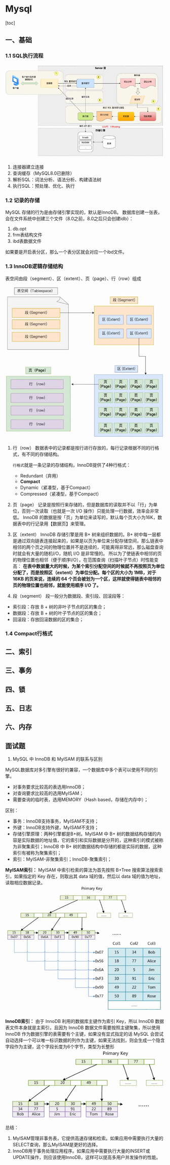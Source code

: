 # Mysql

[toc]

## 一、基础

### 1.1 SQL执行流程

![SQL执行流程](/pic/SQL执行流程.jpg)

1. 连接器建立连接
2. 查询缓存（MySQL8.0已删除）
3. 解析SQL：词法分析、语法分析、构建语法树
4. 执行SQL：预处理、优化、执行

### 1.2 记录的存储

MySQL 存储的行为是由存储引擎实现的，默认是InnoDB。
数据库创建一张表，会在文件系统中创建三个文件（8.0之前，8.0之后只会创建idb）：

1. db.opt
2. frm表结构文件
3. ibd表数据文件

如果要是开启表分区，那么一个表分区就会对应一个ibd文件。

### 1.3 InnoDB逻辑存储结构

表空间由段（segment）、区（extent）、页（page）、行（row）组成

![InnoDB逻辑存储结构](/pic/InnoDB逻辑存储结构.jpg)

1. 行（row）
    数据表中的记录都是按行进行存放的，每行记录根据不同的行格式，有不同的存储结构。

    `行格式`就是一条记录的存储结构，InnoDB提供了4种行格式：

    - Redundant（弃用）
    - **Compact**
    - Dynamic（紧凑型，基于Compact）
    - Compressed（紧凑型，基于Compact）

2. 页（page）
记录是按照行来存储的，但是数据库的读取并不以「行」为单位，否则一次读取（也就是一次 I/O 操作）只能处理一行数据，效率会非常低。
InnoDB 的数据是按「页」为单位来读写的，默认每个页大小为16K，数据表中的行记录用【数据页】来管理。

3. 区（extent）
InnoDB 存储引擎是用 B+ 树来组织数据的。B+ 树中每一层都是通过双向链表连接起来的，如果是以页为单位来分配存储空间，那么链表中相邻的两个页之间的物理位置并不是连续的，可能离得非常远，那么磁盘查询时就会有大量的随机I/O，随机 I/O 是非常慢的。
所以为了使链表中相邻的页的物理位置也相邻（便于顺序I/O），在范围查询（扫描叶子节点）时性能变高：
**在表中数据量大的时候，为某个索引分配空间的时候就不再按照页为单位分配了，而是按照区（extent）为单位分配。每个区的大小为 1MB，对于 16KB 的页来说，连续的 64 个页会被划为一个区，这样就使得链表中相邻的页的物理位置也相邻，就能使用顺序 I/O 了。**

4. 段（segment）
段一般分为数据段、索引段、回滚段等：

- 索引段：存放 B + 树的非叶子节点的区的集合；
- 数据段：存放 B + 树的叶子节点的区的集合；
- 回滚段：存放回滚数据的区的集合；

### 1.4 Compact行格式


## 二、索引

## 三、事务

## 四、锁

## 五、日志

## 六、内存

## 面试题

1. MySQL 中 InnoDB 和 MyISAM 的联系与区别

MySQL数据库对多引擎有很好的兼容，一个数据库中多个表可以使用不同的引擎。

- 对事务要求比较高的表选用InnoDB；
- 对查询要求比较高的选用MyISAM；
- 需要查询的临时表，选用MEMORY（Hash based，存储在内存中）；

区别：

- 事务：InnoDB支持事务，MyISAM不支持；
- 外键：InnoDB支持外键，MyISAM不支持；
- 存储引擎原理：两种引擎都是B+树。MyISAM 中 B+ 树的数据结构存储的内容是实际数据的地址值，它的索引和实际数据是分开的，这种索引的模式被称为非聚集索引；InnoDB 中 B+ 树的数据结构中存储的都是实际的数据，这种索引有被称为聚集索引；
- 索引：MyISAM-非聚集索引；InnoDB-聚集索引；

**MyISAM索引：**
MyISAM 中索引检索的算法为首先按照 B+Tree 搜索算法搜索索引，如果指定的 Key 存在，则取出其 data 域的值，然后以 data 域的值为地址，读取相应数据记录。
![MyISAM索引](/pic/MyISAM索引.jpg)

**InnoDB索引：**
由于 InnoDB 利用的数据库主键作为索引 Key，所以 InnoDB 数据表文件本身就是主索引，且因为 InnoDB 数据文件需要按照主键聚集，所以使用 InnoDB 作为数据引擎的表需要有个主键，如果没有显式指定的话 MySQL 会尝试自动选择一个可以唯一标识数据的列作为主键，如果无法找到，则会生成一个隐含字段作为主键，这个字段长度为6个字节，类型为长整形
![InnoDB索引](/pic/InnoDB索引.jpg)

总结：

1. MyISAM管理非事务表，它提供高速存储和检索。如果应用中需要执行大量的SELECT查询，那么MyISAM是更好的选择。
2. InnoDB用于事务处理应用程序。如果应用中需要执行大量的INSERT或UPDATE操作，则应该使用InnoDB，这样可以提高多用户并发操作的性能。
